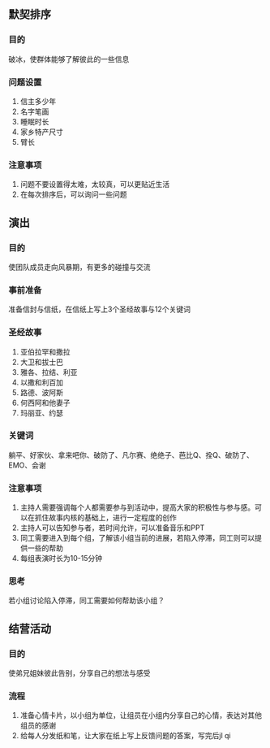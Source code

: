 ## 默契排序
### 目的
破冰，使群体能够了解彼此的一些信息
### 问题设置
1. 信主多少年
2. 名字笔画
3. 睡眠时长
4. 家乡特产尺寸
5. 臂长
### 注意事项
1. 问题不要设置得太难，太较真，可以更贴近生活
2. 在每次排序后，可以询问一些问题

## 演出
### 目的
使团队成员走向风暴期，有更多的碰撞与交流
### 事前准备
准备信封与信纸，在信纸上写上3个圣经故事与12个关键词
### 圣经故事
1. 亚伯拉罕和撒拉
2. 大卫和拔士巴
3. 雅各、拉结、利亚
4. 以撒和利百加
5. 路德、波阿斯
6. 何西阿和他妻子
7. 玛丽亚、约瑟
### 关键词
躺平、好家伙、拿来吧你、破防了、凡尔赛、绝绝子、芭比Q、拴Q、破防了、EMO、会谢
### 注意事项
1. 主持人需要强调每个人都需要参与到活动中，提高大家的积极性与参与感。可以在抓住故事内核的基础上，进行一定程度的创作
2. 主持人可以告知参与者，若时间允许，可以准备音乐和PPT
3. 同工需要进入到每个组，了解该小组当前的进展，若陷入停滞，同工则可以提供一些的帮助
4. 每组表演时长为10-15分钟
### 思考
若小组讨论陷入停滞，同工需要如何帮助该小组？

## 结营活动
### 目的
使弟兄姐妹彼此告别，分享自己的想法与感受
### 流程
1. 准备心情卡片，以小组为单位，让组员在小组内分享自己的心情，表达对其他组员的感谢
2. 给每人分发纸和笔，让大家在纸上写上反馈问题的答案，写完后jl qi
